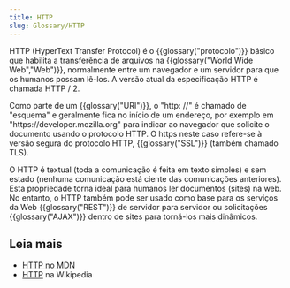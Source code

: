 ```yaml
---
title: HTTP
slug: Glossary/HTTP
---
```


HTTP (HyperText Transfer Protocol) é o {{glossary("protocolo")}} básico que habilita a transferência de arquivos na {{glossary("World Wide Web","Web")}}, normalmente entre um navegador e um servidor para que os humanos possam lê-los. A versão atual da especificação HTTP é chamada HTTP / 2.

Como parte de um {{glossary("URI")}}, o "http: //" é chamado de "esquema" e geralmente fica no início de um endereço, por exemplo em "https\://developer.mozilla.org" para indicar ao navegador que solicite o documento usando o protocolo HTTP. O https neste caso refere-se à versão segura do protocolo HTTP, {{glossary("SSL")}} (também chamado TLS).

O HTTP é textual (toda a comunicação é feita em texto simples) e sem estado (nenhuma comunicação está ciente das comunicações anteriores). Esta propriedade torna ideal para humanos ler documentos (sites) na web. No entanto, o HTTP também pode ser usado como base para os serviços da Web {{glossary("REST")}} de servidor para servidor ou solicitações {{glossary("AJAX")}} dentro de sites para torná-los mais dinâmicos.

## Leia mais

- [HTTP no MDN](/pt-BR/docs/Web/HTTP)
- [HTTP](https://pt.wikipedia.org/wiki/Hypertext_Transfer_Protocol) na Wikipedia
